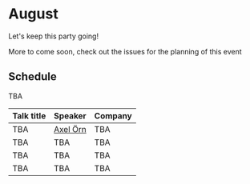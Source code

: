 # August
Let's keep this party going!

More to come soon, check out the issues for the planning of this event

## Schedule
TBA

| Talk title  | Speaker         | Company |
|-------------|-----------------|---------|
| TBA         | [Axel Örn](#14) | TBA     |
| TBA         | TBA             | TBA     |
| TBA         | TBA             | TBA     |
| TBA         | TBA             | TBA     |

[#14]: https://github.com/jsis/monthly-meetup/issues/14
